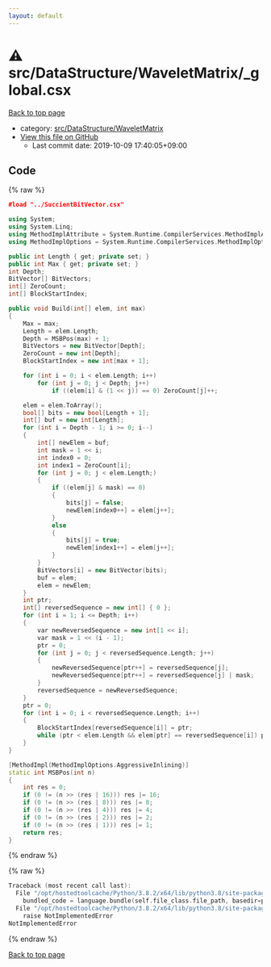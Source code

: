 ```yaml
---
layout: default
---
```


<!-- mathjax config similar to math.stackexchange -->
<script type="text/javascript" async
  src="https://cdnjs.cloudflare.com/ajax/libs/mathjax/2.7.5/MathJax.js?config=TeX-MML-AM_CHTML">
</script>
<script type="text/x-mathjax-config">
  MathJax.Hub.Config({
    TeX: { equationNumbers: { autoNumber: "AMS" }},
    tex2jax: {
      inlineMath: [ ['$','$'] ],
      processEscapes: true
    },
    "HTML-CSS": { matchFontHeight: false },
    displayAlign: "left",
    displayIndent: "2em"
  });
</script>

<script type="text/javascript" src="https://cdnjs.cloudflare.com/ajax/libs/jquery/3.4.1/jquery.min.js"></script>
<script src="https://cdn.jsdelivr.net/npm/jquery-balloon-js@1.1.2/jquery.balloon.min.js" integrity="sha256-ZEYs9VrgAeNuPvs15E39OsyOJaIkXEEt10fzxJ20+2I=" crossorigin="anonymous"></script>
<script type="text/javascript" src="../../../../assets/js/copy-button.js"></script>
<link rel="stylesheet" href="../../../../assets/css/copy-button.css" />


# :warning: src/DataStructure/WaveletMatrix/_global.csx

<a href="../../../../index.html">Back to top page</a>

* category: <a href="../../../../index.html#3d0ac36297e222061e32f0418ff902b1">src/DataStructure/WaveletMatrix</a>
* <a href="{{ site.github.repository_url }}/blob/master/src/DataStructure/WaveletMatrix/_global.csx">View this file on GitHub</a>
    - Last commit date: 2019-10-09 17:40:05+09:00




## Code

<a id="unbundled"></a>
{% raw %}
```cpp
﻿#load "../SuccientBitVector.csx"

using System;
using System.Linq;
using MethodImplAttribute = System.Runtime.CompilerServices.MethodImplAttribute;
using MethodImplOptions = System.Runtime.CompilerServices.MethodImplOptions;

public int Length { get; private set; }
public int Max { get; private set; }
int Depth;
BitVector[] BitVectors;
int[] ZeroCount;
int[] BlockStartIndex;

public void Build(int[] elem, int max)
{
    Max = max;
    Length = elem.Length;
    Depth = MSBPos(max) + 1;
    BitVectors = new BitVector[Depth];
    ZeroCount = new int[Depth];
    BlockStartIndex = new int[max + 1];

    for (int i = 0; i < elem.Length; i++)
        for (int j = 0; j < Depth; j++)
            if ((elem[i] & (1 << j)) == 0) ZeroCount[j]++;

    elem = elem.ToArray();
    bool[] bits = new bool[Length + 1];
    int[] buf = new int[Length];
    for (int i = Depth - 1; i >= 0; i--)
    {
        int[] newElem = buf;
        int mask = 1 << i;
        int index0 = 0;
        int index1 = ZeroCount[i];
        for (int j = 0; j < elem.Length;)
        {
            if ((elem[j] & mask) == 0)
            {
                bits[j] = false;
                newElem[index0++] = elem[j++];
            }
            else
            {
                bits[j] = true;
                newElem[index1++] = elem[j++];
            }
        }
        BitVectors[i] = new BitVector(bits);
        buf = elem;
        elem = newElem;
    }
    int ptr;
    int[] reversedSequence = new int[] { 0 };
    for (int i = 1; i <= Depth; i++)
    {
        var newReversedSequence = new int[1 << i];
        var mask = 1 << (i - 1);
        ptr = 0;
        for (int j = 0; j < reversedSequence.Length; j++)
        {
            newReversedSequence[ptr++] = reversedSequence[j];
            newReversedSequence[ptr++] = reversedSequence[j] | mask;
        }
        reversedSequence = newReversedSequence;
    }
    ptr = 0;
    for (int i = 0; i < reversedSequence.Length; i++)
    {
        BlockStartIndex[reversedSequence[i]] = ptr;
        while (ptr < elem.Length && elem[ptr] == reversedSequence[i]) ptr++;
    }
}

[MethodImpl(MethodImplOptions.AggressiveInlining)]
static int MSBPos(int n)
{
    int res = 0;
    if (0 != (n >> (res | 16))) res |= 16;
    if (0 != (n >> (res | 8))) res |= 8;
    if (0 != (n >> (res | 4))) res |= 4;
    if (0 != (n >> (res | 2))) res |= 2;
    if (0 != (n >> (res | 1))) res |= 1;
    return res;
}
```
{% endraw %}

<a id="bundled"></a>
{% raw %}
```cpp
Traceback (most recent call last):
  File "/opt/hostedtoolcache/Python/3.8.2/x64/lib/python3.8/site-packages/onlinejudge_verify/docs.py", line 340, in write_contents
    bundled_code = language.bundle(self.file_class.file_path, basedir=pathlib.Path.cwd())
  File "/opt/hostedtoolcache/Python/3.8.2/x64/lib/python3.8/site-packages/onlinejudge_verify/languages/csharpscript.py", line 108, in bundle
    raise NotImplementedError
NotImplementedError

```
{% endraw %}

<a href="../../../../index.html">Back to top page</a>

